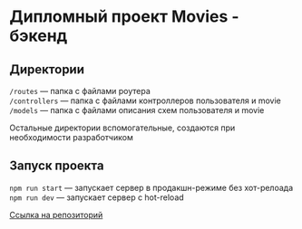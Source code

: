 # Дипломный проект Movies - бэкенд

## Директории

`/routes` — папка с файлами роутера  
`/controllers` — папка с файлами контроллеров пользователя и movie
`/models` — папка с файлами описания схем пользователя и movie
  
Остальные директории вспомогательные, создаются при необходимости разработчиком

## Запуск проекта

`npm run start` — запускает сервер в продакшн-режиме без хот-релоада
`npm run dev` — запускает сервер с hot-reload

<a href="https://github.com/DumblD/movies-explorer-api">Ссылка на репозиторий</a>